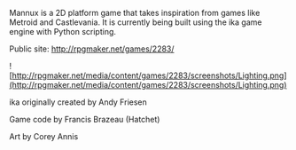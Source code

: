 Mannux is a 2D platform game that takes inspiration from games like Metroid and Castlevania. It is currently being built using the ika game engine with Python scripting.

Public site: http://rpgmaker.net/games/2283/

![http://rpgmaker.net/media/content/games/2283/screenshots/Lighting.png](http://rpgmaker.net/media/content/games/2283/screenshots/Lighting.png)

ika originally created by Andy Friesen

Game code by Francis Brazeau (Hatchet)

Art by Corey Annis


